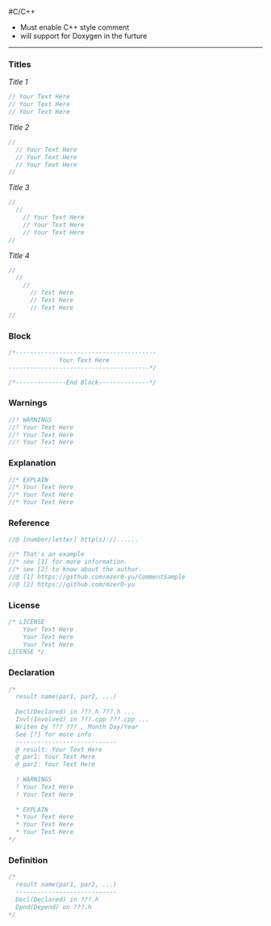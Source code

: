 #C/C++
* Must enable C++ style comment
* will support for Doxygen in the furture
***
### Titles
*Title 1*
```cpp
// Your Text Here
// Your Text Here
// Your Text Here
```
*Title 2*
```cpp
//
  // Your Text Here
  // Your Text Here
  // Your Text Here
//
```
*Title 3*
```cpp
//
  //
    // Your Text Here
    // Your Text Here
    // Your Text Here
//
```
*Title 4*
```cpp
//
  //
    //
      // Text Here
      // Text Here
      // Text Here
//
```
### Block
```cpp
/*---------------------------------------
              Your Text Here
---------------------------------------*/

/*--------------End Block--------------*/
```
### Warnings
```cpp
//! WARNINGS
//! Your Text Here
//! Your Text Here
//! Your Text Here
```
### Explanation
```cpp
//* EXPLAIN
//* Your Text Here
//* Your Text Here
//* Your Text Here
```
### Reference
```cpp
//@ [number/letter] http(s)://......

//* That's an example
//* see [1] for more information.
//* see [2] to know about the author.
//@ [1] https://github.com/mzer0-yu/CommentSample
//@ [2] https://github.com/mzer0-yu
```
### License
```cpp
/* LICENSE
    Your Text Here
    Your Text Here
    Your Text Here
LICENSE */
```
### Declaration
```cpp
/*
  result name(par1, par2, ...)
  
  Decl(Declared) in ???.h ???.h ...
  Invl(Involved) in ???.cpp ???.cpp ...
  Writen by ??? ??? , Month Day/Year
  See [?] for more info
  ----------------------------
  @ result: Your Text Here
  @ par1: Your Text Here
  @ par2: Your Text Here
  
  ! WARNINGS
  ! Your Text Here
  ! Your Text Here
  
  * EXPLAIN
  * Your Text Here
  * Your Text Here
  * Your Text Here
*/
```
### Definition
```cpp
/*
  result name(par1, par2, ...)
  ----------------------------
  Decl(Declared) in ???.h
  Dpnd(Depend) on ???.h
*/
```
